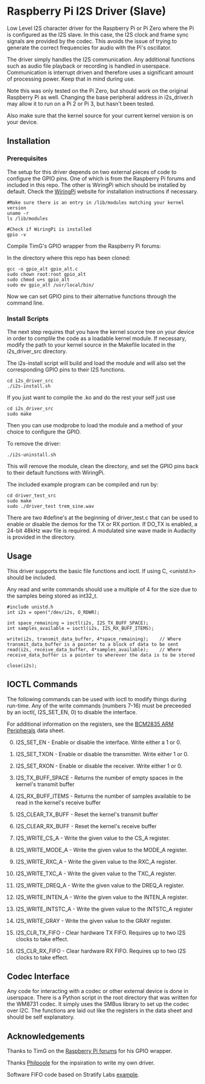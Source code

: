 # Raspberry Pi I2S Driver (Slave)

Low Level I2S character driver for the Raspberry Pi or Pi Zero where the Pi is configured as the I2S slave. In this case, the I2S clock and frame sync signals are provided by the codec. This avoids the issue of trying to generate the correct frequencies for audio with the Pi's oscillator.

The driver simply handles the I2S communication. Any additional functions such as audio file playback or recording is handled in userspace. Communication is interrupt driven and therefore uses a significant amount of processing power. Keep that in mind during use.

Note this was only tested on the Pi Zero, but should work on the original Raspberry Pi as well. Changing the base peripheral address in i2s_driver.h may allow it to run on a Pi 2 or Pi 3, but hasn't been tested.

Also make sure that the kernel source for your current kernel version is on your device.

## Installation

### Prerequisites
The setup for this driver depends on two external pieces of code to configure the GPIO pins.  One of which is from the Raspberry Pi forums and included in this repo. The other is WiringPi which should be installed by default. Check the [WiringPi] website for installation instructions if necessary.

<pre><code>#Make sure there is an entry in /lib/modules matching your kernel version
uname -r
ls /lib/modules

#Check if WiringPi is installed
gpio -v
</pre></code>

Compile TimG's GPIO wrapper from the Raspberry Pi forums:

In the directory where this repo has been cloned:
<pre><code>gcc -o gpio_alt gpio_alt.c
sudo chown root:root gpio_alt
sudo chmod u+s gpio_alt
sudo mv gpio_alt /usr/local/bin/
</pre></code>

Now we can set GPIO pins to their alternative functions through the command line. 

### Install Scripts

The next step requires that you have the kernel source tree on your device in order to complile the code as a loadable kernel module. If necessary, modify the path to your kernel source in the Makefile located in the i2s_driver_src directory. 

The i2s-install script will build and load the module and will also set the corresponding GPIO pins to their I2S functions.  
<pre><code>cd i2s_driver_src
./i2s-install.sh
</pre></code>

If you just want to compile the .ko and do the rest your self just use 
<pre><code>cd i2s_driver_src
sudo make
</pre></code>
Then you can use modprobe to load the module and a method of your choice to configure the GPIO.

To remove the driver:
<pre><code>./i2s-uninstall.sh
</pre></code>
This will remove the module, clean the directory, and set the GPIO pins back to their default functions with WiringPi.

The included example program can be compiled and run by:
<pre><code>cd driver_test_src
sudo make
sudo ./driver_test trem_sine.wav
</pre></code>
There are two #define's at the beginning of driver_test.c that can be used to enable or disable the demos for the TX or RX portion. If DO_TX is enabled, a 24-bit 48kHz wav file is required. A modulated sine wave made in Audacity is provided in the directory.


## Usage
This driver supports the basic file functions and ioctl.  If using C, <unistd.h> should be included.

Any read and write commands should use a multiple of 4 for the size due to the samples being stored as int32_t.

<pre><code>#include unistd.h
int i2s = open("/dev/i2s, O_RDWR);

int space_remaining = ioctl(i2s, I2S_TX_BUFF_SPACE);
int samples_available = ioctl(i2s, I2S_RX_BUFF_ITEMS);

write(i2s, transmit_data_buffer, 4*space_remaining);    // Where transmit_data_buffer is a pointer to a block of data to be sent
read(i2s, receive_data_buffer, 4*samples_available);    // Where receive_data_buffer is a pointer to wherever the data is to be stored

close(i2s);
</code></pre>

## IOCTL Commands
The following commands can be used with ioctl to modify things during run-time.  Any of the write commands (numbers 7-16) must be preceeded by an ioctl(<file>, I2S_SET_EN, 0) to disable the interface. 

For additional information on the registers, see the [BCM2835 ARM Peripherals] data sheet.

0. I2S_SET_EN - Enable or disable the interface. Write either a 1 or 0.

1. I2S_SET_TXON - Enable or disable the transmitter.  Write either 1 or 0.

2. I2S_SET_RXON - Enable or disable the receiver. Write either 1 or 0.

3. I2S_TX_BUFF_SPACE - Returns the number of empty spaces in the kernel's transmit buffer

4. I2S_RX_BUFF_ITEMS - Returns the number of samples available to be read in the kernel's receive buffer

5. I2S_CLEAR_TX_BUFF - Reset the kernel's transmit buffer

6. I2S_CLEAR_RX_BUFF - Reset the kernel's receive buffer

7. I2S_WRITE_CS_A - Write the given value to the CS_A register.

8. I2S_WRITE_MODE_A - Write the given value to the MODE_A register.

9. I2S_WRITE_RXC_A - Write the given value to the RXC_A register.

10. I2S_WRITE_TXC_A - Write the given value to the TXC_A register.

11. I2S_WRITE_DREQ_A - Write the given value to the DREQ_A register.

12. I2S_WRITE_INTEN_A - Write the given value to the INTEN_A register.

13. I2S_WRITE_INTSTC_A - Write the given value to the INTSTC_A register

14. I2S_WRITE_GRAY - Write the given value to the GRAY register.

15. I2S_CLR_TX_FIFO - Clear hardware TX FIFO. Requires up to two I2S clocks to take effect.

16. I2S_CLR_RX_FIFO - Clear hardware RX FIFO. Requires up to two I2S clocks to take effect.

## Codec Interface
Any code for interacting with a codec or other external device is done in userspace. There is a Python script in the root directory that was written for the WM8731 codec. It simply uses the SMBus library to set up the codec over I2C.  The functions are laid out like the registers in the data sheet and should be self explanatory.

## Acknowledgements
Thanks to TimG on the [Raspberry Pi forums] for his GPIO wrapper.

Thanks [Philpoole] for the inpsiration to write my own driver.

Software FIFO code based on Stratify Labs [example].

[Raspberry Pi forums]: <https://www.raspberrypi.org/forums/viewtopic.php?f=44&t=39138>
[example]: <https://stratifylabs.co/embedded%20design%20tips/2013/10/02/Tips-A-FIFO-Buffer-Implementation/>
[Philpoole]: <https://github.com/philpoole/>
[BCM2835 ARM Peripherals]: <https://www.raspberrypi.org/documentation/hardware/raspberrypi/bcm2835/BCM2835-ARM-Peripherals.pdf>
[WiringPi]: <http://wiringpi.com/download-and-install/>
